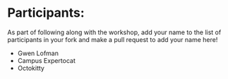 # Participants:

As part of following along with the workshop, add your name to the list of participants in your fork and make a pull request to add your name here!

- Gwen Lofman
- Campus Expertocat
- Octokitty
